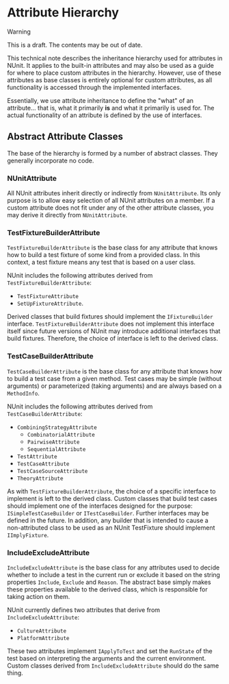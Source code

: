 # Attribute Hierarchy

> [!WARNING]
> This is a draft. The contents may be out of date.

This technical note describes the inheritance hierarchy used for attributes in NUnit. It applies to the built-in
attributes and may also be used as a guide for where to place custom attributes in the hierarchy. However, use of these
attributes as base classes is entirely optional for custom attributes, as all functionality is accessed through the
implemented interfaces.

Essentially, we use attribute inheritance to define the "what" of an attribute... that is, what it primarily **is** and
what it primarily is used for. The actual functionality of an attribute is defined by the use of interfaces.

## Abstract Attribute Classes

The base of the hierarchy is formed by a number of abstract classes. They generally incorporate no code.

### NUnitAttribute

All NUnit attributes inherit directly or indirectly from `NUnitAttribute`. Its only purpose is to allow easy selection
of all NUnit attributes on a member. If a custom attribute does not fit under any of the other attribute classes, you
may derive it directly from `NUnitAttribute`.

### TestFixtureBuilderAttribute

`TestFixtureBuilderAttribute` is the base class for any attribute that knows how to build a test fixture of some kind
from a provided class. In this context, a test fixture means any test that is based on a user class.

NUnit includes the following attributes derived from `TestFixtureBuilderAttribute`:

* `TestFixtureAttribute`
* `SetUpFixtureAttribute`.

Derived classes that build fixtures should implement the `IFixtureBuilder` interface. `TestFixtureBuilderAttribute` does
not implement this interface itself since future versions of NUnit may introduce additional interfaces that build
fixtures. Therefore, the choice of interface is left to the derived class.

### TestCaseBuilderAttribute

`TestCaseBuilderAttribute` is the base class for any attribute that knows how to build a test case from a given method.
Test cases may be simple (without arguments) or parameterized (taking arguments) and are always based on a `MethodInfo`.

NUnit includes the following attributes derived from `TestCaseBuilderAttribute`:

* `CombiningStrategyAttribute`
  * `CombinatorialAttribute`
  * `PairwiseAttribute`
  * `SequentialAttribute`
* `TestAttribute`
* `TestCaseAttribute`
* `TestCaseSourceAttribute`
* `TheoryAttribute`

As with `TestFixtureBuilderAttribute`, the choice of a specific interface to implement is left to the derived class.
Custom classes that build test cases should implement one of the interfaces designed for the purpose:
`ISimpleTestCaseBuilder` or `ITestCaseBuilder`. Further interfaces may be defined in the future. In addition, any
builder that is intended to cause a non-attributed class to be used as an NUnit TestFixture should implement
`IImplyFixture`.

### IncludeExcludeAttribute

`IncludeExcludeAttribute` is the base class for any attributes used to decide whether to include a test in the current
run or exclude it based on the string properties `Include`, `Exclude` and `Reason`. The abstract base simply makes these
properties available to the derived class, which is responsible for taking action on them.

NUnit currently defines two attributes that derive from `IncludeExcludeAttribute`:

* `CultureAttribute`
* `PlatformAttribute`

These two attributes implement `IApplyToTest` and set the `RunState` of the test based on interpreting the arguments and
the current environment. Custom classes derived from `IncludeExcludeAttribute` should do the same thing.
